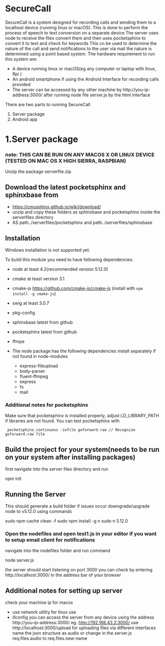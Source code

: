 # SecureCall

SecureCall is a system designed for recording calls and sending them to a localhost device (running linux or macOS). This is done to perform the process of speech to text conversion on a separate device
The server uses node to receive the files convert them and then uses pocketsphinx to convert it to text and check for keywords
This cn be used to determine the nature of the call and send notifications to the user via mail
the nature is determined using a point based system.
The hardware requirement to run this system are:

* A device running linux or macOS(eg any computer or laptop with linux, Rpi )
* An android smartphone if using the Android Interface for recording calls provided
* The server can be accessed by any other machine by http://you-ip-address:3000/ after running node file server.js by the html interface

There are two parts to running SecureCall 
1. Server package
2. Android app

# 1.Server package

### note: THIS CAN BE RUN ON ANY MACOS X OR LINUX DEVICE (TESTED ON MAC OS X HIGH SIERRA, RASPBIAN)

Unzip the package serverfile.zip

## Download the latest pocketsphinx and sphinxbase from
  
  * https://cmusphinx.github.io/wiki/download/
  * unzip and copy these folders as sphinxbase and pocketsphinx inside the serverfiles directory
  * AS path../serverfiles/pocketsphinx and path../serverfiles/sphinxbase

## Installation

Windows installation is not supported yet.

To build this module you need to have following dependencies:
  
  * node at least 4.2(recommended version 5.12.0)
  * cmake at least version 3.1
  * cmake-js https://github.com/cmake-js/cmake-js (install with `npm install -g cmake-js`)
  * swig at least 3.0.7
  * pkg-config
  * sphinxbase latest from github
  * pocketsphinx latest from github
  * ffmpe
  
  * The node package has the following dependencies install separately if not found in node-modules
    * express-fileupload
    * body-parser
    * fluent-ffmpeg
    * express
    * fs
    * mail


### Additional notes for pocketsphinx


Make sure that pocketsphinx is installed properly, adjust LD_LIBRARY_PATH if libraries are not found. You can test pocketsphinx with

     pocketsphinx_continuous -infile goforward.raw // Recognize goforward.raw file



## Build the project for your system(needs to be run on your system after installing packages)

first navigate into the server files directory and run

  npm init

## Running the Server

This should generate a build folder if issues occur downgrade/upgrade node to v5.12.0
using commands

  sudo npm cache clean -f
  sudo npm install -g n
  sudo n 5.12.0

### Open the nodefiles and open test1.js in your editor if you want to setup email client for notifications

navigate into the nodefiles folder and run command

  node server.js

the server should start listening on port 3000
you can check by entering http://localhost:3000/ in the address bar of your browser

## Additional notes for setting up server
check your machine ip
for macos
  * use network utility
for linux
  use
  * ifconfig
you can access the server from any device using the address
http://you-ip-address:3000/
eg. http://192.168.43.2:3000/
use http://localhost:3000/upload for uploading files via different interfaces
name the json structure as audio or change in the server.js
req.files.audio to req.files.new-name
